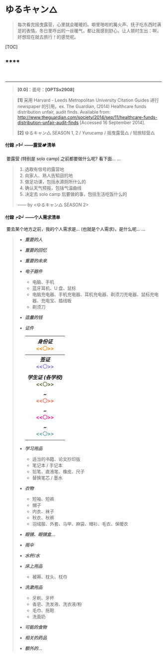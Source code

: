 

# **ゆるキャン$\triangle$**

> 每次看完摇曳露营，心里就会暖暖的。噼里啪啦的篝火声、抚子吃东西时满足的表情，冬日里呼出的一丝暖气，都让我感到舒心。让人顿时生出：啊，好想现在就去旅行！的感觉呢。

[TOC]

## ****

​	



---

> **[0.0]**：面号：**[OPTSx2908]**

> <span id="jump1">**[1]**</span> 采用 Harvard - Leeds Metropolitan University Citation Guides 进行 newspaper 的引用，ex. 
> The Guardian, (2014) Healthcare funds distribution unfair, audit finds. Available from: <http://www.theguardian.com/society/2014/sep/11/healthcare-funds-distribution-unfair-audit-finds> [Accessed 16 September 2014].
>
> <span id="jump2">**[2]**</span> ゆるキャン△ SEASON 1, 2 / Yurucamp / 摇曳露营$\triangle$ / 轻旅轻营$\triangle$



#### **<span id="jumpX">付録┍1┙</span>——露营🏕清单**

​	要露营  (特别是 solo camp) 之前都要做什么呢? 看下面... ...

> 1. 选取有信号的露营地
> 2. 向家人、熟人告知目的地
> 3. 做足功课，包括水源厕所什么的
> 4. 确认天气预报，包括气温曲线
> 5. 决定去 solo camp 后要做的事，包括生活吃饭什么的
>
> —— by <ゆるキャン△ SEASON 2>

#### **<span id="jumpX">付録┍2┙</span>——个人需求清单**

​	要去某个地方之前，我的个人需求是... (也就是个人需求)，是什么呢... ...

> - ***重要的人***
>
> - ***重要的回忆***
>
> - ***重要的未来***
>
> - ***电子器件***
>
>   - 电脑、手机
>   - 蓝牙耳机、U 盘、鼠标
>   - 电脑充电器、手机充电器、耳机充电器、剃须刀充电器、鼠标充电器、充电宝、插线板
>   - 剃须刀
>
> - ***适量的钱***
>
> - ***证件***
>
>   |  ***身份证***<br /><font color=#ff8c00>**\<\<⚪\>\>**</font>  |
>   | :----------------------------------------------------------: |
>   | ***签证***<br /><font color=mediumslateblue>**\<\<⚪\>\>**</font> |
>   | ***学生证 (各学校)***<br /><font color=#556b2f>**\<\<⚪\>\>**</font> |
>   |    ***~***<br /><font color=#ff6347>**\<\<⚪\>\>**</font>     |
>   |    ***~***<br /><font color=#ff1493>**\<\<⚪\>\>**</font>     |
>   |    ***~***<br /><font color=#5f9ea0>**\<\<⚪\>\>**</font>     |
>
> - ***学习用品***
>
>   - 适当的书籍、论文抄印版
>   - 笔记本 / 手记本
>   - 铅笔、直液笔、橡皮、尺子
>   - 替换笔芯 / 墨水
>
> - ***衣物***
>
>   - 短袖、短裤
>   - 帽子
>   - 内衣、袜子
>   - 秋衣、秋裤
>   - 羽绒服、外套、马甲、麻袋、帽衫、毛衣、保暖衣
>
> - ***眼镜、眼镜盒...***
>
> - ***雨伞***
>
> - ***水杯/水***
>
> - ***床上用品***
>
>   - 被褥、枕头、枕巾
>
> - ***洗漱用品***
>
>   - 牙刷、牙杯
>   - 香皂、洗发液、洗衣液/粉
>   - 毛巾、拖鞋
>   - 洗面奶
>
> - ***可能的食物***
>
> - ***相关的药品***
>
> - ***额外的...***
>


